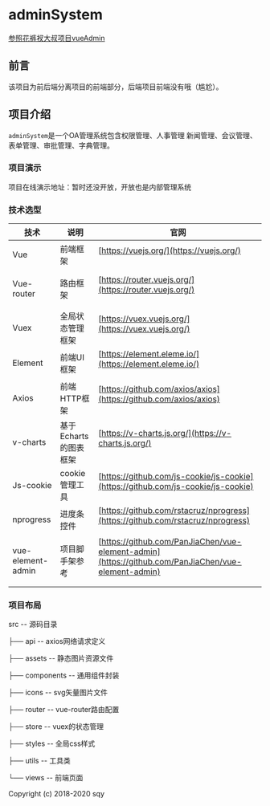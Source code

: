 # adminSystem
<p>
  <a href="https://github.com/jsbtn/vueAdmin">参照花裤衩大叔项目vueAdmin</a>
</p>

## 前言

该项目为前后端分离项目的前端部分，后端项目前端没有哦（尴尬）。

## 项目介绍

`adminSystem`是一个OA管理系统包含权限管理、人事管理 新闻管理、会议管理、表单管理、审批管理、字典管理。

### 项目演示

项目在线演示地址：暂时还没开放，开放也是内部管理系统

### 技术选型

技术 | 说明 | 官网
----|----|----
<p>Vue | 前端框架 | [https://vuejs.org/](https://vuejs.org/)</p>
<p>Vue-router | 路由框架 | [https://router.vuejs.org/](https://router.vuejs.org/)</p>
<p>Vuex | 全局状态管理框架 | [https://vuex.vuejs.org/](https://vuex.vuejs.org/)</p>
<p>Element | 前端UI框架 | [https://element.eleme.io/](https://element.eleme.io/)</p>
<p>Axios | 前端HTTP框架 | [https://github.com/axios/axios](https://github.com/axios/axios)</p>
<p>v-charts | 基于Echarts的图表框架 | [https://v-charts.js.org/](https://v-charts.js.org/)</p>
<p>Js-cookie | cookie管理工具 | [https://github.com/js-cookie/js-cookie](https://github.com/js-cookie/js-cookie)</p>
<p>nprogress | 进度条控件 | [https://github.com/rstacruz/nprogress](https://github.com/rstacruz/nprogress)</p>
<p>vue-element-admin | 项目脚手架参考 | [https://github.com/PanJiaChen/vue-element-admin](https://github.com/PanJiaChen/vue-element-admin)</p>

### 项目布局

<p>src -- 源码目录</p>
<p>├── api -- axios网络请求定义</p>
<p>├── assets -- 静态图片资源文件</p>
<p>├── components -- 通用组件封装</p>
<p>├── icons -- svg矢量图片文件
<p>├── router -- vue-router路由配置</p>
<p>├── store -- vuex的状态管理</p>
<p>├── styles -- 全局css样式</p>
<p>├── utils -- 工具类</p>
<p>└── views -- 前端页面</p>


Copyright (c) 2018-2020 sqy
